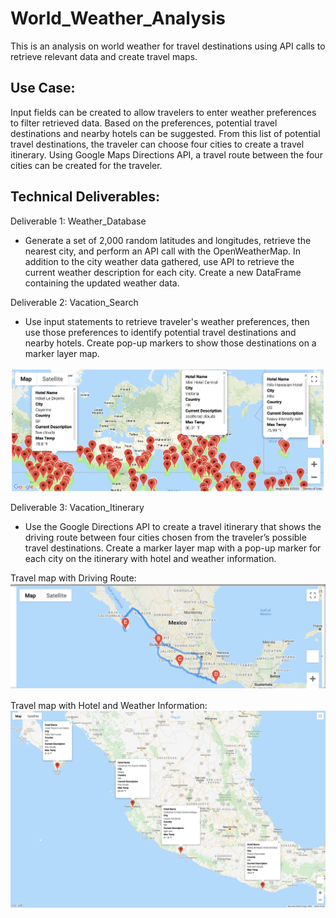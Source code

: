 # World_Weather_Analysis
This is an analysis on world weather for travel destinations using API calls to retrieve relevant data and create travel maps.

## Use Case:
Input fields can be created to allow travelers to enter weather preferences to filter retrieved data.  Based on the preferences, potential travel destinations and nearby hotels can be suggested.  From this list of potential travel destinations, the traveler can choose four cities to create a travel itinerary.  Using Google Maps Directions API, a travel route between the four cities can be created for the traveler.  

## Technical Deliverables:

Deliverable 1: Weather_Database
- Generate a set of 2,000 random latitudes and longitudes, retrieve the nearest city, and perform an API call with the OpenWeatherMap. In addition to the city weather data gathered, use API to retrieve the current weather description for each city. Create a new DataFrame containing the updated weather data.

Deliverable 2: Vacation_Search
- Use input statements to retrieve traveler's weather preferences, then use those preferences to identify potential travel destinations and nearby hotels. Create pop-up markers to show those destinations on a marker layer map.

![WeatherPy_vacation_map.png](Vacation_Search/WeatherPy_vacation_map.png)

Deliverable 3: Vacation_Itinerary
- Use the Google Directions API to create a travel itinerary that shows the driving route between four cities chosen from the traveler’s possible travel destinations. Create a marker layer map with a pop-up marker for each city on the itinerary with hotel and weather information.

Travel map with Driving Route:
![WeatherPy_travel_map.png](Vacation_Itinerary/WeatherPy_travel_map.png)

Travel map with Hotel and Weather Information:
![WeatherPy_travel_map_markers.png](Vacation_Itinerary/WeatherPy_travel_map_markers.png)